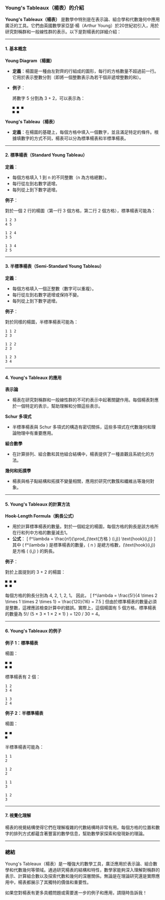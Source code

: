 
### Young's Tableaux（楊表）的介紹

**Young's Tableaux（楊表）** 是數學中特別是在表示論、組合學和代數幾何中應用廣泛的工具。它們由英國數學家亞瑟·楊（Arthur Young）於20世紀初引入，用於研究對稱群和一般線性群的表示。以下是對楊表的詳細介紹：

---

#### **1. 基本概念**

**Young Diagram（楊圖）**
- **定義**：楊圖是一種由左對齊的行組成的圖形，每行的方格數量不超過前一行。它用於表示整數分割（即將一個整數表示為若干個非遞增整數的和）。
- **例子**：
  
  將數字 5 分割為 3 + 2，可以表示為：
  ```
  ■ ■ ■
  ■ ■
  ```

**Young's Tableau（楊表）**
- **定義**：在楊圖的基礎上，每個方格中填入一個數字，並且滿足特定的條件。根據填數字的方式不同，楊表可以分為標準楊表和半標準楊表。

---

#### **2. 標準楊表（Standard Young Tableau）**

**定義**：
- 每個方格填入 1 到 n 的不同整數（n 為方格總數）。
- 每行從左到右數字遞增。
- 每列從上到下數字遞增。

**例子**：

對於一個 2 行的楊圖（第一行 3 個方格，第二行 2 個方格），標準楊表可能為：

```
1 2 3
4 5
```

```
1 2 4
3 5
```

```
1 3 4
2 5
```

---

#### **3. 半標準楊表（Semi-Standard Young Tableau）**

**定義**：
- 每個方格填入一個正整數（數字可以重複）。
- 每行從左到右數字遞增或保持不變。
- 每列從上到下數字遞增。

**例子**：

對於同樣的楊圖，半標準楊表可能為：

```
1 1 2
2 3
```

```
1 2 2
2 3
```

```
1 2 3
3 4
```

---

#### **4. Young's Tableaux 的應用**

**表示論**
- 楊表在研究對稱群和一般線性群的不可約表示中起著關鍵作用。每個楊表對應於一個特定的表示，幫助理解和分類這些表示。

**Schur 多項式**
- 半標準楊表與 Schur 多項式的構造有密切關係，這些多項式在代數幾何和理論物理中有重要應用。

**組合數學**
- 在計算排列、組合數和其他組合結構中，楊表提供了一種直觀且系統化的方法。

**幾何和拓撲學**
- 楊表與格子點結構和拓撲不變量相關，應用於研究代數簇和纖維丛等幾何對象。

---

#### **5. Young's Tableaux 的計算方法**

**Hook-Length Formula（鉤長公式）**
- 用於計算標準楊表的數量。對於一個給定的楊圖，每個方格的鉤長是該方格所在行和列中方格的數量減去1。
- **公式**：
  \[
  f^\lambda = \frac{n!}{\prod_{\text{方格 } (i,j)} \text{hook}(i,j)}
  \]
  其中 \( f^\lambda \) 是標準楊表的數量，\( n \) 是總方格數，\(\text{hook}(i,j)\) 是方格 \( (i,j) \) 的鉤長。

**例子**：

對於上面提到的 3 + 2 的楊圖：
```
■ ■ ■
■ ■
```
每個方格的鉤長分別為 4, 2, 1, 2, 1。
因此，
\[
f^\lambda = \frac{5!}{4 \times 2 \times 1 \times 2 \times 1} = \frac{120}{16} = 7.5
\]
但由於標準楊表的數量必須是整數，這裡應該檢查計算中的錯誤。實際上，這個楊圖有 5 個方格，標準楊表的數量為 5!/ (5 × 3 × 1 × 2 × 1) ) = 120 / 30 = 4。

---

#### **6. Young's Tableaux 的例子**

**例子 1：標準楊表**

楊圖：
```
■ ■
■ ■
```
標準楊表有 2 個：

```
1 2
3 4
```

```
1 3
2 4
```

**例子 2：半標準楊表**

楊圖：
```
■ ■
■
```
半標準楊表可能為：

```
1 1
2
```

```
1 2
2
```

```
1 1
3
```

```
1 2
3
```

---

#### **7. 視覺化理解**

楊表的視覺結構使得它們在理解複雜的代數結構時非常有用。每個方格的位置和數字的排列方式都蘊含著豐富的數學信息，幫助數學家探索和發現新的理論。

---

### 總結

Young's Tableaux（楊表）是一種強大的數學工具，廣泛應用於表示論、組合數學和代數幾何等領域。通過研究楊表的結構和特性，數學家能夠深入理解對稱群的表示、計算組合數以及探索代數和幾何的深層關係。無論是在理論研究還是實際應用中，楊表都展示了其獨特的價值和重要性。

如果您對楊表有更多具體問題或需要進一步的例子和應用，請隨時告訴我！
